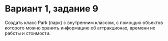 # Вариант 1, задание 9

Создать класс Park (парк) с внутренним классом, с помощью объектов которого можно хранить информацию об аттракционах, времени их работы и стоимости. 